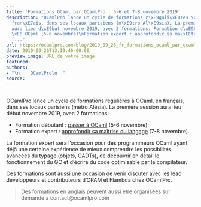 ```yaml
---
title: 'Formations OCaml par OCamlPro : 5-6 et 7-8 novembre 2019'
description: "OCamlPro lance un cycle de formations r\xE9guli\xE8res \xE0 OCaml, en
  fran\xE7ais, dans ses locaux parisiens (m\xE9tro Al\xE9sia). La premi\xE8re session
  aura lieu d\xE9but novembre 2019, avec 2 formations: Formation d\xE9butant : passer
  \xE0 OCaml (5-6 novembre)\nFormation expert : approfondir sa ma\xEEtrise du langage
  (..."
url: https://ocamlpro.com/blog/2019_09_26_fr_formations_ocaml_par_ocamlpro_5_6_et_7_8_novembre_2019
date: 2019-09-26T13:19:46-00:00
preview_image: URL_de_votre_image
featured:
authors:
- "\n    OCamlPro\n  "
source:
---
```


<p><img src="https://ocamlpro.com/blog/assets/img/trainings_2019.png" alt=""/></p>
<p>OCamlPro lance un cycle de formations r&eacute;guli&egrave;res &agrave; OCaml, en fran&ccedil;ais, dans ses locaux parisiens (m&eacute;tro Al&eacute;sia). La premi&egrave;re session aura lieu d&eacute;but novembre 2019, avec 2 formations:</p>
<ul>
<li>Formation d&eacute;butant : <a href="https://ocamlpro.com/formation-passer-a-ocaml/">passer &agrave; OCaml</a> (5-6 novembre)
</li>
<li>Formation expert : <a href="https://ocamlpro.com/formation-expert-ocaml/">approfondir sa ma&icirc;trise du langage</a> (7-8 novembre).
</li>
</ul>
<p>La formation expert sera l&rsquo;occasion pour des programmeurs OCaml ayant
d&eacute;j&agrave; une certaine exp&eacute;rience de mieux comprendre les possibilit&eacute;s
avanc&eacute;es du typage (objets, GADTs), de d&eacute;couvrir en d&eacute;tail le
fonctionnement du GC et d&rsquo;&eacute;crire du code optimisable par le compilateur.</p>
<p>Ces formations sont aussi une occasion de venir discuter avec les
lead d&eacute;veloppeurs et contributeurs d&rsquo;OPAM et Flambda chez OCamlPro.</p>
<blockquote>
<p>Des formations en anglais peuvent aussi &ecirc;tre organis&eacute;es sur demande &agrave; contact@ocamlpro.com</p>
</blockquote>

